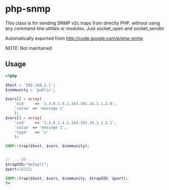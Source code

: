 # php-snmp
This class is for sending SNMP v2c traps from directly PHP, without using any command-line utilites or modules. Just socket_open and socket_sendto

Automatically exported from http://code.google.com/p/php-snmp

*NOTE:* Not maintained

## Usage

``` php
<?php

$host = '192.168.1.1';
$community = 'public';

$vars[] = array(
    'oid'    => '1.3.6.1.4.1.143.101.14.1.1.2.0',
    'value' => 'message 1'
    );
$vars[] = array(
    'oid'    => '1.3.6.1.4.1.143.101.14.1.1.2.1', 
    'value' => 'message 2',
    'type'   => 's'
    ); 

SNMP::trap($host, $vars, $community);


// ... OR ...
$trapOID="default";
$port=16222;

SNMP::trap($host, $vars, $community, $trapOID, $port);
?>
```
